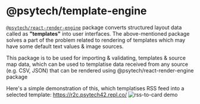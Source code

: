 # @psytech/template-engine

[`@psytech/react-render-engine`](https://www.npmjs.com/package/@psytech/react-render-engine) package converts structured layout data called as **"templates"** into user interfaces. The above-mentioned package solves a part of the problem related to rendering of templates which may have some default text values & image sources.

This package is to be used for importing & validating, templates & source map data, which can be used to templatise data received from any source (e.g. CSV, JSON) that can be rendered using @psytech/react-render-engine package

Here's a simple demonstration of this, which templatises RSS feed into a selected template: https://r2c.psytech42.repl.co/
![rss-to-card demo](https://s10.gifyu.com/images/rss-to-card.gif)